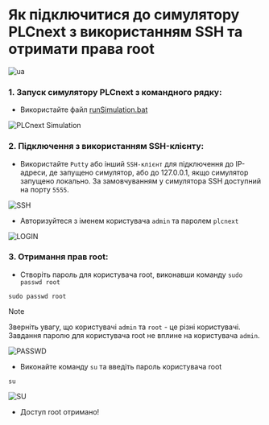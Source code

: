 # Як підключитися до симулятору PLCnext з використанням SSH та отримати права root
![ua](https://img.shields.io/badge/lang-ua-blue.svg)

### 1. Запуск симулятору PLCnext з командного рядку:
- Використайте файл [runSimulation.bat](https://github.com/ebabeshko/plcnext-ua/blob/main/simulation/runSimulation.bat)

![PLCnext Simulation](https://github.com/ebabeshko/plcnext-ua/assets/63898296/5b4c5756-3a11-4aa5-83b3-6798e533e9ae)


### 2. Підключення з використанням SSH-клієнту:

- Використайте ```Putty``` або інший ```SSH-клієнт``` для підключення до IP-адреси, де запущено симулятор, або до 127.0.0.1, якщо симулятор запущено локально. За замовчуванням у симулятора SSH доступний на порту ```5555```.

![SSH](https://github.com/ebabeshko/plcnext-ua/assets/63898296/f9e5e049-3b80-4a10-90ce-80f03ab1eb28)


- Авторизуйтеся з іменем користувача ```admin``` та паролем ```plcnext```

![LOGIN](https://github.com/ebabeshko/plcnext-ua/assets/63898296/e81863e4-9eb0-495e-986e-41234fbee872)


### 3. Отримання прав root:

- Створіть пароль для користувача root, виконавши команду ```sudo passwd root```
  
```
sudo passwd root
```

> [!NOTE]
> Зверніть увагу, що користувачі ```admin``` та ```root``` - це різні користувачі. Завдання паролю для користувача root не вплине на користувача ```admin```.


![PASSWD](https://github.com/ebabeshko/plcnext-ua/assets/63898296/813a85c9-2289-4ab4-8f2e-99b1c906f7a5)

- Виконайте команду ```su``` та введіть пароль користувача root
  
```
su
```

![SU](https://github.com/ebabeshko/plcnext-ua/assets/63898296/6b538fd6-abc1-4658-b4b5-e3cde9f2f03f)

- Доступ root отримано!
